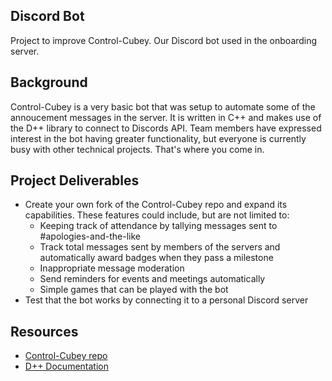 ## Discord Bot
Project to improve Control-Cubey. Our Discord bot used in the onboarding server. 

## Background 
Control-Cubey is a very basic bot that was setup to automate some of the annoucement messages in the server. It is written in C++ and makes use of the D++ library to connect to Discords API. Team members have expressed interest in the bot having greater functionality, but everyone is currently busy with other technical projects. That's where you come in. 

## Project Deliverables
- Create your own fork of the Control-Cubey repo and expand its capabilities. These features could include, but are not limited to:
  - Keeping track of attendance by tallying messages sent to #apologies-and-the-like
  - Track total messages sent by members of the servers and automatically award badges when they pass a milestone
  - Inappropriate message moderation
  - Send reminders for events and meetings automatically
  - Simple games that can be played with the bot
- Test that the bot works by connecting it to a personal Discord server 
 
## Resources 
- [Control-Cubey repo](https://github.com/PerthAerospaceStudentTeam/Control-Cubey) 
- [D++ Documentation](https://dpp.dev/)
